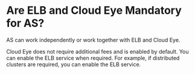 # Are ELB and Cloud Eye Mandatory for AS?<a name="EN-US_TOPIC_0042018399"></a>

AS can work independently or work together with ELB and Cloud Eye.

Cloud Eye does not require additional fees and is enabled by default. You can enable the ELB service when required. For example, if distributed clusters are required, you can enable the ELB service. 

